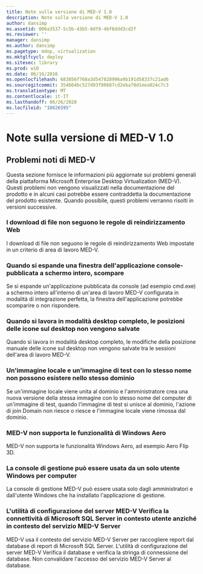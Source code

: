 ```yaml
---
title: Note sulla versione di MED-V 1.0
description: Note sulla versione di MED-V 1.0
author: dansimp
ms.assetid: 006a3537-5c5b-43b5-8df8-4bf6ddd3cd2f
ms.reviewer: ''
manager: dansimp
ms.author: dansimp
ms.pagetype: mdop, virtualization
ms.mktglfcycl: deploy
ms.sitesec: library
ms.prod: w10
ms.date: 06/16/2016
ms.openlocfilehash: 683056f768a3d547828996a9b191d58337c21ad6
ms.sourcegitcommit: 354664bc527d93f80687cd2eba70d1eea024c7c3
ms.translationtype: MT
ms.contentlocale: it-IT
ms.lasthandoff: 06/26/2020
ms.locfileid: "10826595"
---
```

# Note sulla versione di MED-V 1.0


## Problemi noti di MED-V


Questa sezione fornisce le informazioni più aggiornate sui problemi generali della piattaforma Microsoft Enterprise Desktop Virtualization (MED-V). Questi problemi non vengono visualizzati nella documentazione del prodotto e in alcuni casi potrebbe essere contraddetta la documentazione del prodotto esistente. Quando possibile, questi problemi verranno risolti in versioni successive.

### I download di file non seguono le regole di reindirizzamento Web

I download di file non seguono le regole di reindirizzamento Web impostate in un criterio di area di lavoro MED-V.

### Quando si espande una finestra dell'applicazione console-pubblicata a schermo intero, scompare

Se si espande un'applicazione pubblicata da console (ad esempio cmd.exe) a schermo intero all'interno di un'area di lavoro MED-V configurata in modalità di integrazione perfetta, la finestra dell'applicazione potrebbe scomparire o non rispondere.

### Quando si lavora in modalità desktop completo, le posizioni delle icone sul desktop non vengono salvate

Quando si lavora in modalità desktop completo, le modifiche della posizione manuale delle icone sul desktop non vengono salvate tra le sessioni dell'area di lavoro MED-V.

### Un'immagine locale e un'immagine di test con lo stesso nome non possono esistere nello stesso dominio

Se un'immagine locale viene unita al dominio e l'amministratore crea una nuova versione della stessa immagine con lo stesso nome del computer di un'immagine di test, quando l'immagine di test si unisce al dominio, l'azione di join Domain non riesce o riesce e l'immagine locale viene rimossa dal dominio.

### MED-V non supporta le funzionalità di Windows Aero

MED-V non supporta le funzionalità Windows Aero, ad esempio Aero Flip 3D.

### La console di gestione può essere usata da un solo utente Windows per computer

La console di gestione MED-V può essere usata solo dagli amministratori e dall'utente Windows che ha installato l'applicazione di gestione.

### L'utilità di configurazione del server MED-V Verifica la connettività di Microsoft SQL Server in contesto utente anziché in contesto del servizio MED-V Server

MED-V usa il contesto del servizio MED-V Server per raccogliere report dal database di report di Microsoft SQL Server. L'utilità di configurazione del server MED-V Verifica il database e verifica la stringa di connessione del database. Non convalidare l'accesso del servizio MED-V Server al database.

 

 





